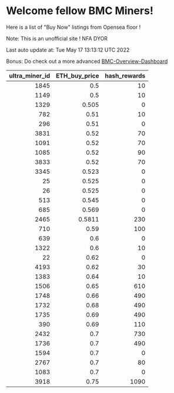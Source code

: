 # Welcome fellow BMC Miners!
Here is a list of "Buy Now" listings from Opensea floor !

Note: This is an unofficial site ! NFA DYOR

Last auto update at: Tue May 17 13:13:12 UTC 2022

Bonus: Do check out a more advanced [BMC-Overview-Dashboard](https://dune.com/defifunk/BMC-Overview-Dashboard)


|   ultra_miner_id |   ETH_buy_price |   hash_rewards |
|-----------------:|----------------:|---------------:|
|             1845 |          0.5    |             10 |
|             1149 |          0.5    |             10 |
|             1329 |          0.505  |              0 |
|              782 |          0.51   |             10 |
|              296 |          0.51   |              0 |
|             3831 |          0.52   |             70 |
|             1091 |          0.52   |             70 |
|             1085 |          0.52   |             90 |
|             3833 |          0.52   |             70 |
|             3345 |          0.523  |              0 |
|               25 |          0.525  |              0 |
|               26 |          0.525  |              0 |
|              513 |          0.545  |              0 |
|              685 |          0.569  |              0 |
|             2465 |          0.5811 |            230 |
|              710 |          0.59   |            100 |
|              639 |          0.6    |              0 |
|             1322 |          0.6    |             10 |
|               22 |          0.62   |              0 |
|             4193 |          0.62   |             30 |
|             1383 |          0.64   |             10 |
|             1506 |          0.65   |            610 |
|             1748 |          0.66   |            490 |
|             1732 |          0.68   |            490 |
|             1735 |          0.69   |            490 |
|              390 |          0.69   |            110 |
|             2432 |          0.7    |            730 |
|             1736 |          0.7    |            490 |
|             1594 |          0.7    |              0 |
|             2767 |          0.7    |             80 |
|             1083 |          0.7    |              0 |
|             3918 |          0.75   |           1090 |